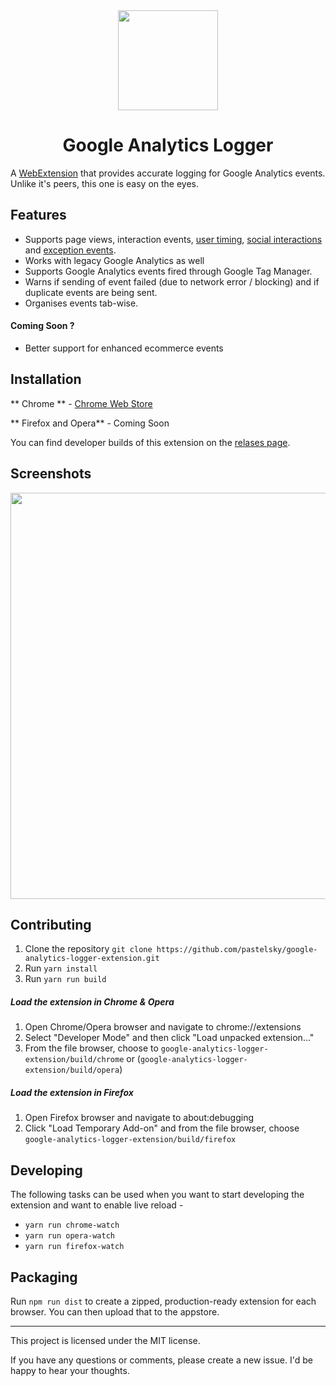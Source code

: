 <div align="center">
  <img src="https://s14.postimg.org/clr1cwkup/icon-128.png" width="160"/>
  <h1>
    Google Analytics Logger 
  </h1>
</div>

A [WebExtension](https://developer.mozilla.org/en-US/Add-ons/WebExtensions) that provides accurate logging for Google Analytics events. Unlike it's peers, this one is easy on the eyes.

## Features

- Supports page views, interaction events, [user timing](https://developers.google.com/analytics/devguides/collection/analyticsjs/user-timings), [social interactions](https://developers.google.com/analytics/devguides/collection/analyticsjs/social-interactions) and [exception events](https://developers.google.com/analytics/devguides/collection/analyticsjs/exceptions).
- Works with legacy Google Analytics as well
- Supports Google Analytics events fired through Google Tag Manager.
- Warns if sending of event failed (due to network error / blocking) and if duplicate events are being sent.
- Organises events tab-wise.

#### Coming Soon ?
- Better support for enhanced ecommerce events

## Installation
** Chrome ** - [Chrome Web Store](https://chrome.google.com/webstore/detail/google-analytics-logger/mnocefeloijpdenhbidaoildegppmkoi?hl=en&gl=IN&authuser=2)

** Firefox and Opera** - Coming Soon

You can find developer builds of this extension on the [relases page](https://github.com/pastelsky/google-analytics-logger-extension/releases/tag/v0.0.2).

## Screenshots
<div align="center">
  <img src="https://s12.postimg.org/cqo4b5y7h/Group_2.png" width="650" />
</div>

## Contributing
1. Clone the repository `git clone https://github.com/pastelsky/google-analytics-logger-extension.git`
2. Run `yarn install`
3. Run `yarn run build`


##### Load the extension in Chrome & Opera
1. Open Chrome/Opera browser and navigate to chrome://extensions
2. Select "Developer Mode" and then click "Load unpacked extension..."
3. From the file browser, choose to `google-analytics-logger-extension/build/chrome` or (`google-analytics-logger-extension/build/opera`)


##### Load the extension in Firefox
1. Open Firefox browser and navigate to about:debugging
2. Click "Load Temporary Add-on" and from the file browser, choose `google-analytics-logger-extension/build/firefox`


## Developing
The following tasks can be used when you want to start developing the extension and want to enable live reload - 

- `yarn run chrome-watch`
- `yarn run opera-watch`
- `yarn run firefox-watch`


## Packaging
Run `npm run dist` to create a zipped, production-ready extension for each browser. You can then upload that to the appstore.

-----------
This project is licensed under the MIT license. 

If you have any questions or comments, please create a new issue. I'd be happy to hear your thoughts.
